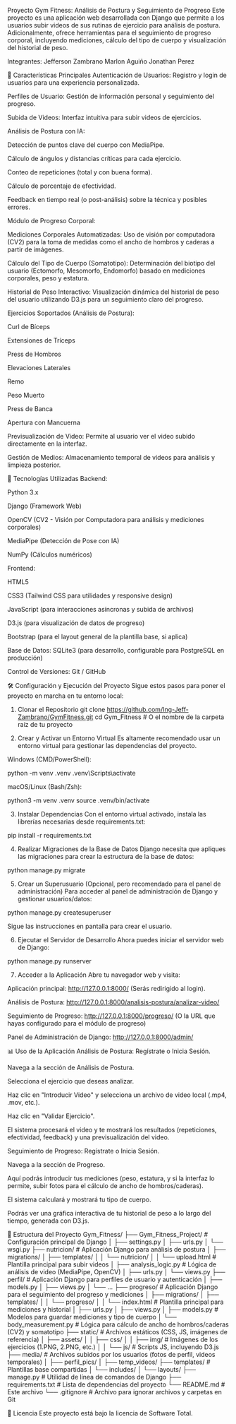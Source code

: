 Proyecto Gym Fitness: Análisis de Postura y Seguimiento de Progreso
Este proyecto es una aplicación web desarrollada con Django que permite a los usuarios subir videos de sus rutinas de ejercicio para análisis de postura. Adicionalmente, ofrece herramientas para el seguimiento de progreso corporal, incluyendo mediciones, cálculo del tipo de cuerpo y visualización del historial de peso.

Integrantes:
Jefferson Zambrano
Marlon Aguiño
Jonathan Perez

🌟 Características Principales
Autenticación de Usuarios: Registro y login de usuarios para una experiencia personalizada.

Perfiles de Usuario: Gestión de información personal y seguimiento del progreso.

Subida de Videos: Interfaz intuitiva para subir videos de ejercicios.

Análisis de Postura con IA:

Detección de puntos clave del cuerpo con MediaPipe.

Cálculo de ángulos y distancias críticas para cada ejercicio.

Conteo de repeticiones (total y con buena forma).

Cálculo de porcentaje de efectividad.

Feedback en tiempo real (o post-análisis) sobre la técnica y posibles errores.

Módulo de Progreso Corporal:

Mediciones Corporales Automatizadas: Uso de visión por computadora (CV2) para la toma de medidas como el ancho de hombros y caderas a partir de imágenes.

Cálculo del Tipo de Cuerpo (Somatotipo): Determinación del biotipo del usuario (Ectomorfo, Mesomorfo, Endomorfo) basado en mediciones corporales, peso y estatura.

Historial de Peso Interactivo: Visualización dinámica del historial de peso del usuario utilizando D3.js para un seguimiento claro del progreso.

Ejercicios Soportados (Análisis de Postura):

Curl de Bíceps

Extensiones de Tríceps

Press de Hombros

Elevaciones Laterales

Remo

Peso Muerto

Press de Banca

Apertura con Mancuerna

Previsualización de Video: Permite al usuario ver el video subido directamente en la interfaz.

Gestión de Medios: Almacenamiento temporal de videos para análisis y limpieza posterior.

🚀 Tecnologías Utilizadas
Backend:

Python 3.x

Django (Framework Web)

OpenCV (CV2 - Visión por Computadora para análisis y mediciones corporales)

MediaPipe (Detección de Pose con IA)

NumPy (Cálculos numéricos)

Frontend:

HTML5

CSS3 (Tailwind CSS para utilidades y responsive design)

JavaScript (para interacciones asíncronas y subida de archivos)

D3.js (para visualización de datos de progreso)

Bootstrap (para el layout general de la plantilla base, si aplica)

Base de Datos: SQLite3 (para desarrollo, configurable para PostgreSQL en producción)

Control de Versiones: Git / GitHub

🛠️ Configuración y Ejecución del Proyecto
Sigue estos pasos para poner el proyecto en marcha en tu entorno local:

1. Clonar el Repositorio
git clone <https://github.com/Ing-Jeff-Zambrano/GymFitness.git>
cd Gym_Fitness # O el nombre de la carpeta raíz de tu proyecto

2. Crear y Activar un Entorno Virtual
Es altamente recomendado usar un entorno virtual para gestionar las dependencias del proyecto.

Windows (CMD/PowerShell):

python -m venv .venv
.venv\Scripts\activate

macOS/Linux (Bash/Zsh):

python3 -m venv .venv
source .venv/bin/activate

3. Instalar Dependencias
Con el entorno virtual activado, instala las librerías necesarias desde requirements.txt:

pip install -r requirements.txt

4. Realizar Migraciones de la Base de Datos
Django necesita que apliques las migraciones para crear la estructura de la base de datos:

python manage.py migrate

5. Crear un Superusuario (Opcional, pero recomendado para el panel de administración)
Para acceder al panel de administración de Django y gestionar usuarios/datos:

python manage.py createsuperuser

Sigue las instrucciones en pantalla para crear el usuario.

6. Ejecutar el Servidor de Desarrollo
Ahora puedes iniciar el servidor web de Django:

python manage.py runserver

7. Acceder a la Aplicación
Abre tu navegador web y visita:

Aplicación principal: http://127.0.0.1:8000/ (Serás redirigido al login).

Análisis de Postura: http://127.0.0.1:8000/analisis-postura/analizar-video/

Seguimiento de Progreso: http://127.0.0.1:8000/progreso/ (O la URL que hayas configurado para el módulo de progreso)

Panel de Administración de Django: http://127.0.0.1:8000/admin/

📊 Uso de la Aplicación
Análisis de Postura:
Regístrate o Inicia Sesión.

Navega a la sección de Análisis de Postura.

Selecciona el ejercicio que deseas analizar.

Haz clic en "Introducir Video" y selecciona un archivo de video local (.mp4, .mov, etc.).

Haz clic en "Validar Ejercicio".

El sistema procesará el video y te mostrará los resultados (repeticiones, efectividad, feedback) y una previsualización del video.

Seguimiento de Progreso:
Regístrate o Inicia Sesión.

Navega a la sección de Progreso.

Aquí podrás introducir tus mediciones (peso, estatura, y si la interfaz lo permite, subir fotos para el cálculo de ancho de hombros/caderas).

El sistema calculará y mostrará tu tipo de cuerpo.

Podrás ver una gráfica interactiva de tu historial de peso a lo largo del tiempo, generada con D3.js.

📁 Estructura del Proyecto
Gym_Fitness/
├── Gym_Fitness_Project/         # Configuración principal de Django
│   ├── settings.py
│   ├── urls.py
│   └── wsgi.py
├── nutricion/                   # Aplicación Django para análisis de postura
│   ├── migrations/
│   ├── templates/
│   │   └── nutricion/
│   │       └── upload.html      # Plantilla principal para subir videos
│   ├── analysis_logic.py        # Lógica de análisis de video (MediaPipe, OpenCV)
│   ├── urls.py
│   └── views.py
├── perfil/                      # Aplicación Django para perfiles de usuario y autenticación
│   ├── models.py
│   ├── views.py
│   └── ...
├── progreso/                    # Aplicación Django para el seguimiento del progreso y mediciones
│   ├── migrations/
│   ├── templates/
│   │   └── progreso/
│   │       └── index.html       # Plantilla principal para mediciones y historial
│   ├── urls.py
│   ├── views.py
│   ├── models.py                # Modelos para guardar mediciones y tipo de cuerpo
│   └── body_measurement.py      # Lógica para cálculo de ancho de hombros/caderas (CV2) y somatotipo
├── static/                      # Archivos estáticos (CSS, JS, imágenes de referencia)
│   ├── assets/
│   │   ├── css/
│   │   ├── img/                 # Imágenes de los ejercicios (1.PNG, 2.PNG, etc.)
│   │   └── js/                  # Scripts JS, incluyendo D3.js
├── media/                       # Archivos subidos por los usuarios (fotos de perfil, videos temporales)
│   ├── perfil_pics/
│   ├── temp_videos/
├── templates/                   # Plantillas base compartidas
│   └── includes/
│   └── layouts/
├── manage.py                    # Utilidad de línea de comandos de Django
├── requirements.txt             # Lista de dependencias del proyecto
└── README.md                    # Este archivo
└── .gitignore                   # Archivo para ignorar archivos y carpetas en Git



📄 Licencia
Este proyecto está bajo la licencia de Software Total. 